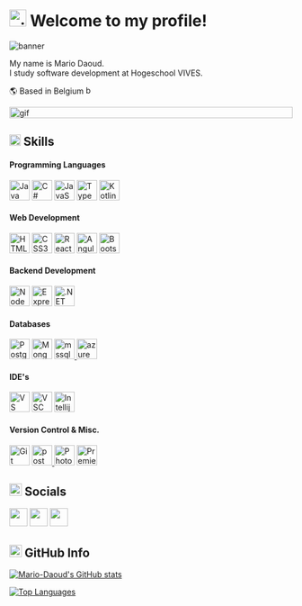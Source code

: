 <h1><img src="https://user-images.githubusercontent.com/18350557/176309783-0785949b-9127-417c-8b55-ab5a4333674e.gif" alt="gif" height="30"> Welcome to my profile!</h1>
<img src="https://user-images.githubusercontent.com/113902874/234075913-da2967dc-cfbc-42a2-b03d-c7dd83cc6967.gif" alt="banner">

My name is Mario Daoud. <br/>
I study software development at Hogeschool VIVES.
<p>🌎 Based in Belgium <img src="https://user-images.githubusercontent.com/113902874/234095699-02982725-8994-4ecf-af18-e174fc2c00d1.png" alt="belgium" height="auto" width="15px"></p>
<img src="https://user-images.githubusercontent.com/113902874/234074115-a8b354da-d311-4d12-b2da-8f4e2623abc1.gif" alt="gif" height="20" width="100%">

<h2><img src="https://user-images.githubusercontent.com/113902874/234073077-fccd113c-96e0-4fb2-91ba-a4812fcccf35.gif" alt="gif" height="20px"> Skills</h2>
<h4>Programming Languages</h4>
<p align="left">
<a href="https://www.oracle.com/java/" target="_blank" rel="noreferrer"><img src="https://raw.githubusercontent.com/danielcranney/readme-generator/main/public/icons/skills/java-colored.svg" width="36" height="36" alt="Java" /></a>
<a href="https://docs.microsoft.com/en-us/dotnet/csharp/" target="_blank" rel="noreferrer"><img src="https://raw.githubusercontent.com/danielcranney/readme-generator/main/public/icons/skills/csharp-colored.svg" width="36" height="36" alt="C#" /></a>
<a href="https://developer.mozilla.org/en-US/docs/Web/JavaScript" target="_blank" rel="noreferrer"><img src="https://raw.githubusercontent.com/danielcranney/readme-generator/main/public/icons/skills/javascript-colored.svg" width="36" height="36" alt="JavaScript" /></a>
<a href="https://www.typescriptlang.org/" target="_blank" rel="noreferrer"><img src="https://raw.githubusercontent.com/danielcranney/readme-generator/main/public/icons/skills/typescript-colored.svg" width="36" height="36" alt="TypeScript" /></a>
<a href="https://kotlinlang.org/" target="_blank" rel="noreferrer"><img src="https://raw.githubusercontent.com/danielcranney/readme-generator/main/public/icons/skills/kotlin-colored.svg" width="36" height="36" alt="Kotlin" /></a>
</p>

<h4>Web Development</h4>
<p align="left">
<a href="https://developer.mozilla.org/en-US/docs/Glossary/HTML5" target="_blank" rel="noreferrer"><img src="https://raw.githubusercontent.com/danielcranney/readme-generator/main/public/icons/skills/html5-colored.svg" width="36" height="36" alt="HTML5" /></a>
<a href="https://www.w3.org/TR/CSS/#css" target="_blank" rel="noreferrer"><img src="https://raw.githubusercontent.com/danielcranney/readme-generator/main/public/icons/skills/css3-colored.svg" width="36" height="36" alt="CSS3" /></a>
<a href="https://reactjs.org/" target="_blank" rel="noreferrer"><img src="https://raw.githubusercontent.com/danielcranney/readme-generator/main/public/icons/skills/react-colored.svg" width="36" height="36" alt="React" /></a>
<a href="https://angular.io/" target="_blank" rel="noreferrer"><img src="https://raw.githubusercontent.com/danielcranney/readme-generator/main/public/icons/skills/angularjs-colored.svg" width="36" height="36" alt="Angular" /></a>
<a href="https://getbootstrap.com/" target="_blank" rel="noreferrer"><img src="https://raw.githubusercontent.com/danielcranney/readme-generator/main/public/icons/skills/bootstrap-colored.svg" width="36" height="36" alt="Bootstrap" /></a>
</p>

<h4>Backend Development</h4>
<p align="left">
<a href="https://nodejs.org/en/" target="_blank" rel="noreferrer"><img src="https://raw.githubusercontent.com/danielcranney/readme-generator/main/public/icons/skills/nodejs-colored.svg" width="36" height="36" alt="NodeJS" /></a>
<a href="https://expressjs.com/" target="_blank" rel="noreferrer"><img src="https://user-images.githubusercontent.com/113902874/234058068-024a63b8-7273-44df-ab85-82fbf8099819.png" width="36" height="36" alt="Express" /></a>
 <a href="https://dotnet.microsoft.com/en-us/" target="_blank" rel="noreferrer"><img src="https://user-images.githubusercontent.com/113902874/234060101-77dbc2b8-8d3f-4247-a84c-ed74ce4567e6.png" width="36" height="36" alt=".NET" /></a>

<h4>Databases</h4>
<a href="https://www.postgresql.org/" target="_blank" rel="noreferrer"><img src="https://raw.githubusercontent.com/danielcranney/readme-generator/main/public/icons/skills/postgresql-colored.svg" width="36" height="36" alt="PostgreSQL" /></a>
<a href="https://www.mongodb.com/" target="_blank" rel="noreferrer"><img src="https://raw.githubusercontent.com/danielcranney/readme-generator/main/public/icons/skills/mongodb-colored.svg" width="36" height="36" alt="MongoDB" /></a>
<a href="https://www.microsoft.com/en-us/sql-server" target="_blank" rel="noreferrer"> <img src="https://user-images.githubusercontent.com/113902874/234061311-60a0d297-b9ac-4034-adc8-c85feaa0fa66.png" alt="mssql" width="36" height="36"/> </a>
<a href="https://azure.microsoft.com/en-us" target="_blank" rel="noreferrer"> <img src="https://user-images.githubusercontent.com/113902874/234061061-68f65991-d412-407e-949c-95e6558cdc1e.png" alt="azure" width="36" height="36"/> </a>

<h4>IDE's</h4>

<a href="https://visualstudio.microsoft.com/" target="_blank" rel="noreferrer"><img src="https://user-images.githubusercontent.com/113902874/234062469-4e4487d5-a2fe-43b3-8ae6-bcefbe9bb136.svg" width="36" height="36" alt="VS" /></a>
<a href="https://code.visualstudio.com/" target="_blank" rel="noreferrer"><img src="https://user-images.githubusercontent.com/113902874/234062455-48868ab9-7674-43cc-8d57-7371b142f869.png" width="36" height="36" alt="VSC" /></a>
<a href="https://www.jetbrains.com/idea/" target="_blank" rel="noreferrer"><img src="https://user-images.githubusercontent.com/113902874/234062475-91dd9f9a-086f-49d7-be0f-d713541177a1.png" width="36" height="36" alt="Intellij" /></a>

<h4>Version Control & Misc.</h4>
<a href="https://git-scm.com/" target="_blank" rel="noreferrer"><img src="https://raw.githubusercontent.com/danielcranney/readme-generator/main/public/icons/skills/git-colored.svg" width="36" height="36" alt="Git" /></a>
<a href="https://postman.com" target="_blank" rel="noreferrer"> <img src="https://www.vectorlogo.zone/logos/getpostman/getpostman-icon.svg" alt="postman" width="36" height="36"/> </a>
<a href="https://www.adobe.com/uk/products/photoshop.html" target="_blank" rel="noreferrer"><img src="https://raw.githubusercontent.com/danielcranney/readme-generator/main/public/icons/skills/photoshop-colored.svg" width="36" height="36" alt="Photoshop" /></a>
<a href="https://www.adobe.com/uk/products/premiere.html" target="_blank" rel="noreferrer"><img src="https://raw.githubusercontent.com/danielcranney/readme-generator/main/public/icons/skills/premierepro-colored.svg" width="36" height="36" alt="Premiere Pro" /></a>

<h2><img src="https://user-images.githubusercontent.com/113902874/234092977-b1cf9f00-f331-4fc8-a72e-6a667dea8003.gif" alt="socials" height="22px"> Socials</h2>

<p align="left"> <a href="https://discord.com/users/293429476195565579" target="_blank" rel="noreferrer"><img src="https://raw.githubusercontent.com/danielcranney/readme-generator/main/public/icons/socials/discord.svg" width="32" height="32" /></a> <a href="https://www.github.com/Mario-Daoud" target="_blank" rel="noreferrer"><img src="https://user-images.githubusercontent.com/113902874/234058344-fb9795a5-c197-4b52-8d9c-23c1f0a83c17.png" width="32" height="32" /></a> <a href="https://www.linkedin.com/in/mario-daoud-bb5628268/" target="_blank" rel="noreferrer"><img src="https://raw.githubusercontent.com/danielcranney/readme-generator/main/public/icons/socials/linkedin.svg" width="32" height="32" /></a></p>

<h2><img src="https://user-images.githubusercontent.com/113902874/234095114-665c7fda-9cbf-4ca1-bf23-8fb268271b04.gif" alt="gitgif" height="22px"> GitHub Info</h2>

<a href="http://www.github.com/Mario-Daoud"><img src="https://github-readme-stats.vercel.app/api?username=Mario-Daoud&show_icons=true&hide=prs,issues,&count_private=true&title_color=3382ed&text_color=ffffff&icon_color=f97316&bg_color=22272e&hide_border=true&show_icons=true" alt="Mario-Daoud's GitHub stats" /></a>

<a href="https://github.com/Mario-Daoud" align="left"><img src="https://github-readme-stats.vercel.app/api/top-langs/?username=Mario-Daoud&langs_count=10&title_color=3382ed&text_color=ffffff&icon_color=f97316&bg_color=22272e&hide_border=true&locale=en&custom_title=Top%20%Languages" alt="Top Languages" /></a>
